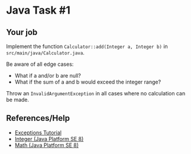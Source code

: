 Java Task #1
==

## Your job
Implement the function `Calculator::add(Integer a, Integer b)` in `src/main/java/Calculator.java`.

Be aware of all edge cases:
- What if a and/or b are null?
- What if the sum of a and b would exceed the integer range?

Throw an `InvalidArgumentException` in all cases where no calculation can be made.

## References/Help
- [Exceptions Tutorial](https://docs.oracle.com/javase/tutorial/essential/exceptions/index.html)
- [Integer (Java Platform SE 8)](https://docs.oracle.com/javase/8/docs/api/java/lang/Integer.html)
- [Math (Java Platform SE 8)](https://docs.oracle.com/javase/8/docs/api/java/lang/Math.html)
